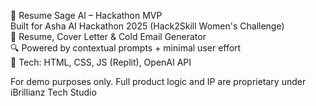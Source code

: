 🚀 Resume Sage AI – Hackathon MVP  
Built for Asha AI Hackathon 2025 (Hack2Skill Women's Challenge)  
💼 Resume, Cover Letter & Cold Email Generator  
🔍 Powered by contextual prompts + minimal user effort  
🔧 Tech: HTML, CSS, JS (Replit), OpenAI API  

For demo purposes only. Full product logic and IP are proprietary under iBrillianz Tech Studio
